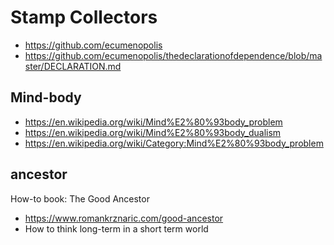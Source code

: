 # Stamp Collectors

* https://github.com/ecumenopolis
* https://github.com/ecumenopolis/thedeclarationofdependence/blob/master/DECLARATION.md

## Mind-body

* https://en.wikipedia.org/wiki/Mind%E2%80%93body_problem
* https://en.wikipedia.org/wiki/Mind%E2%80%93body_dualism
* https://en.wikipedia.org/wiki/Category:Mind%E2%80%93body_problem


## ancestor

How-to book: The Good Ancestor

* https://www.romankrznaric.com/good-ancestor
* How to think long-term in a short term world

